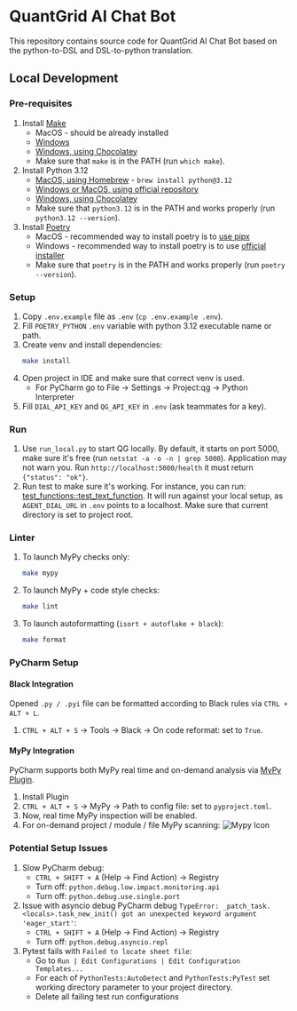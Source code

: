 # QuantGrid AI Chat Bot

This repository contains source code for QuantGrid AI Chat Bot based on the python-to-DSL and DSL-to-python translation.

## Local Development

### Pre-requisites

1. Install [Make](https://www.gnu.org/software/make/)
   * MacOS - should be already installed
   * [Windows](https://gnuwin32.sourceforge.net/packages/make.htm)
   * [Windows, using Chocolatey](https://community.chocolatey.org/packages/make)
   * Make sure that `make` is in the PATH (run `which make`).
2. Install Python 3.12
   * [MacOS, using Homebrew](https://formulae.brew.sh/formula/python@3.12) - `brew install python@3.12`
   * [Windows or MacOS, using official repository](https://www.python.org/downloads/)
   * [Windows, using Chocolatey](https://community.chocolatey.org/packages/python312)
   * Make sure that `python3.12` is in the PATH and works properly (run `python3.12 --version`).
3. Install [Poetry](https://python-poetry.org/docs/#installation)
   * MacOS - recommended way to install poetry is to [use pipx](https://python-poetry.org/docs/#installing-with-pipx)
   * Windows - recommended way to install poetry is to use [official installer](https://python-poetry.org/docs/#installing-with-the-official-installer)
   * Make sure that `poetry` is in the PATH and works properly (run `poetry --version`).

### Setup

1. Copy `.env.example` file as `.env` (`cp .env.example .env`).
2. Fill `POETRY_PYTHON` `.env` variable with python 3.12 executable name or path.
3. Create venv and install dependencies:
    ```bash
    make install
    ```
4. Open project in IDE and make sure that correct venv is used.
   * For PyCharm go to File → Settings → Project:qg → Python Interpreter
5. Fill `DIAL_API_KEY` and `QG_API_KEY` in `.env` (ask teammates for a key).
   
### Run

1. Use `run_local.py` to start QG locally. By default, it starts on port 5000, make sure it's free (run `netstat -a -o -n | grep 5000`). 
Application may not warn you. Run `http://localhost:5000/health` it must return `{"status": "ok"}`.
2. Run test to make sure it's working. For instance, you can run: [test_functions::test_text_function](testing/scenarios/integration_scenarios/test_functions.py).
It will run against your local setup, as `AGENT_DIAL_URL` in `.env` points to a localhost. Make sure that current directory is set to project root.


### Linter

1. To launch MyPy checks only:
    ```bash
    make mypy
    ```
2. To launch MyPy + code style checks:
    ```bash
    make lint
    ```
3. To launch autoformatting (`isort + autoflake + black`):
    ```bash
    make format
    ```

###  PyCharm Setup
#### Black Integration

Opened `.py / .pyi` file can be formatted according to Black rules via `CTRL + ALT + L`.
1. `CTRL + ALT + S` → Tools → Black -> On code reformat: set to `True`.

#### MyPy Integration

PyCharm supports both MyPy real time and on-demand analysis via [MyPy Plugin](https://plugins.jetbrains.com/plugin/11086-mypy).
1. Install Plugin
2. `CTRL + ALT + S` → MyPy → Path to config file: set to `pyproject.toml`.
3. Now, real time MyPy inspection will be enabled.
4. For on-demand project / module / file MyPy scanning: 
   ![Mypy Icon](readme/mypy_icon.png)

### Potential Setup Issues
1. Slow PyCharm debug: 
    - `CTRL + SHIFT + A` (Help → Find Action) → Registry
    - Turn off: `python.debug.low.impact.monitoring.api`
    - Turn off: `python.debug.use.single.port`
2. Issue with asyncio debug  PyCharm debug  `TypeError: _patch_task.<locals>.task_new_init() got an unexpected keyword argument 'eager_start'`:
    - `CTRL + SHIFT + A` (Help → Find Action) → Registry
    - Turn off: `python.debug.asyncio.repl`
3. Pytest fails with `Failed to locate sheet file`:
    - Go to `Run | Edit Configurations | Edit Configuration Templates...`
    - For each of `PythonTests:AutoDetect` and `PythonTests:PyTest` set working directory parameter to your project directory.
    - Delete all failing test run configurations
